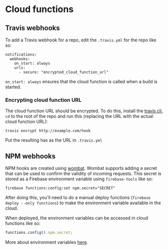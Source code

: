 # Cloud functions

## Travis webhooks

To add a Travis webhook for a repo, edit the `.travis.yml` for the repo like so:

```
notifications:
  webhooks:
    on_start: always
    urls:
      - secure: "encrypted_cloud_function_url"
```

`on_start: always` ensures that the cloud function is called when a build is started.

### Encrypting cloud function URL

The cloud function URL should be encrypted. To do this, install the [travis cli](https://github.com/travis-ci/travis.rb), `cd` to the root of the repo and run this (replacing the URL with the actual cloud function URL):

```
travis encrypt http://example.com/hook
```

Put the resulting has as the URL in `.travis.yml`

## NPM webhooks

NPM hooks are created using [wombat](https://github.com/npm/wombat-cli#readme). Wombat supports adding a secret that can be used to confirm the validity of incoming requests. This secret is stored as a Firebase environment variable using `firebase-tools` like so:

```
firebase functions:config:set npm.secret="SECRET"
```

After doing this, you'll need to do a manual deploy functions (`firebase deploy --only functions`) to make the environment variable available in the cloud.

When deployed, the environment variables can be accessed in cloud functions like so:

```js
functions.config().npm.secret;
```

More about environment variables [here](https://firebase.google.com/docs/functions/config-env#set_environment_configuration_for_your_project).
